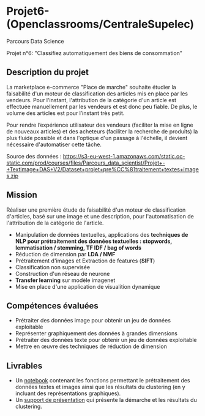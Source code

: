 # Projet6-(Openclassrooms/CentraleSupelec)
Parcours Data Science

Projet n°6: "Classifiez automatiquement des biens de consommation"

## Description du projet

La marketplace e-commerce "Place de marche" souhaite étudier la faisabilité d'un moteur de classification des articles mis en place par les vendeurs. Pour l'instant, l'attribution de la catégorie d'un article est effectuée manuellement par les vendeurs et est donc peu fiable. De plus, le volume des articles est pour l’instant très petit.

Pour rendre l’expérience utilisateur des vendeurs (faciliter la mise en ligne de nouveaux articles) et des acheteurs (faciliter la recherche de produits) la plus fluide possible et dans l'optique d'un passage à l'échelle, il devient nécessaire d'automatiser cette tâche.

Source des données : https://s3-eu-west-1.amazonaws.com/static.oc-static.com/prod/courses/files/Parcours_data_scientist/Projet+-+Textimage+DAS+V2/Dataset+projet+pre%CC%81traitement+textes+images.zip

## Mission

Réaliser une première étude de faisabilité d'un moteur de classification d'articles, basé sur une image et une description, pour l'automatisation de l'attribution de la catégorie de l'article.
   - Manipulation de données textuelles, applications des **techniques de NLP pour prétraitement des données textuelles : stopwords, lemmatisation / stemming, TF IDF / bag of words**
   - Réduction de dimension par **LDA / NMF**
   - Prétraitement d'images et Extraction de features (**SIFT**)
   - Classification non supervisée
   - Construction d'un réseau de neurone
   - **Transfer learning** sur modèle imagenet
   - Mise en place d'une application de visualition dynamique

## Compétences évaluées

* Prétraiter des données image pour obtenir un jeu de données exploitable
* Représenter graphiquement des données à grandes dimensions
* Prétraiter des données texte pour obtenir un jeu de données exploitable
* Mettre en œuvre des techniques de réduction de dimension

## Livrables

* Un [notebook](https://github.com/raissaSaleu/P6_MBIADOU_SALEU/blob/main/P6_01_notebook.ipynb) contenant les fonctions permettant le prétraitement des données textes et images ainsi que les résultats du clustering (en y incluant des représentations graphiques).
* Un [support de présentation](https://github.com/raissaSaleu/P6_MBIADOU_SALEU/blob/main/Soutenance%20Projet%206.pdf) qui présente la démarche et les résultats du clustering.
